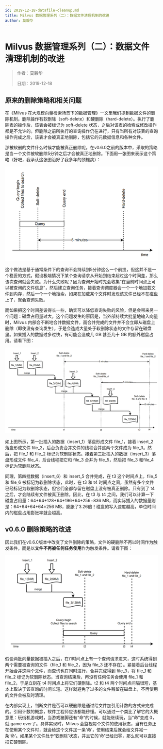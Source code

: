 ```yaml
---
id: 2019-12-18-datafile-cleanup.md
title: Milvus 数据管理系列（二）：数据文件清理机制的改进
author: 莫毅华
---
```


# Milvus 数据管理系列（二）：数据文件清理机制的改进

> 作者：莫毅华
>
> 日期：2019-12-18

## 原来的删除策略和相关问题

在《Milvus 在大规模向量检索场景下的数据管理》一文里我们提到数据文件的删除机制，删除操作有软删除（soft-delete）和硬删除（hard-delete）。执行了删除表的操作后，该表会被标记为 soft-delete 状态，之后对该表的检索或修改操作都是不允许的。但删除之前所执行的查询操作仍在进行，只有当所有对该表的查询操作完成之后，该表才会被真正地删除，包括它的元数据信息和各种文件。

那被软删的文件什么时候才能被真正删除呢，在v0.6.0之前的版本中，采取的策略是当一个文件被软删除5分钟之后才会被真正地删除。下面用一张图来表示这个策略（好吧，我承认这张图治好了我多年的颈椎病）：

![5mins](https://raw.githubusercontent.com/milvus-io/community/master/blog/assets/datafile_clean/5mins.png)

这个做法是基于通常条件下的查询不会持续到5分钟这么一个前提，但这并不是一个稳妥的方式，假设极端情况下某个查询请求从开始到结束超过这个时间差，那么该次查询就会失败。为什么失败呢？因为查询开始时先会收集“在当前时间点上可以被查询的文件信息”，然后建立查询任务，接着查询调度器会一个一个地加载文件到内存，然后一个一个地搜索，如果在加载某个文件时发现该文件已经不在磁盘上了，就会查询失败。

而如果把这个时间差设得长一些，确实可以降低查询失败的风险，但是会带来另一个问题：磁盘占用量过大。这个问题发生的原因是，当外部持续大批量地输入向量时，Milvus 内部会不断地合并数据文件，而合并完成的文件并不会立即从磁盘上删除（即使没有查询发生），于是会造成大量处于软删除状态的文件存留在磁盘里。如果插入的数据过多过快，有可能会造成几 GB 甚至几十 GB 的额外磁盘占用。请看下图：

![result](https://raw.githubusercontent.com/milvus-io/community/master/blog/assets/datafile_clean/5min_result.png)

如上图所示，第一批插入的数据（insert_1）落盘形成文件 file_1，接着 insert_2 落盘形成文件 file_2，后台负责合并文件的线程合并这两个文件成为 file_3。然后，把 file_1 和 file_2 标记为软删除状态。接着第三批插入的数据（insert_3）落盘形成文件 file_4，后台线程把它和 file_3 合并为 file_5，然后把 file_3  和file_4 标记为软删除状态。

同理，第四批数据（insert_6）和 insert_5 合并完成，在 t3 这个时间点上，file_5 和 file_6 被标记为软删除状态，此时，在 t3 和 t4 时间点之间，虽然有多个文件已经标记为软删除状态，但它们全都存留在磁盘上没有被真正删除。只有到了 t4 之后，才会陆续有文件被真正删除。因此，在 t3 与 t4 之间，我们可以计算一下磁盘占用量：64+64+128+64+196+64+256=836 MB，而实际插入的数据量则是：64+64+64+64=256 MB，膨胀了3.26倍！磁盘的写入速度越高，单位时间内的磁盘占用膨胀率就会越高。

## v0.6.0 删除策略的改进

因此我们在v0.6.0版本中改变了文件删除的策略，文件的硬删除不再以时间作为触发条件，而是以**文件不再被任何任务使用**作为触发条件。请看下图：

![newstrategy](https://raw.githubusercontent.com/milvus-io/community/master/blog/assets/datafile_clean/new_strategy.png)

假设两批向量数据被插入之后，在t1时间点上有一个查询请求进来，这时系统得到两个需要被查询的文件（file_1 和 file_2，因为 file_3 还不存在）。紧接着后台线程开始合并这两个文件，而查询也在同时进行，合并完成得到 file_3，将 file_1 和 file_2 标记为软删除状态。当查询结束后，再没有任何任务会使用 file_1 和 file_2，于是立刻在 t4 时间点上将它们硬删除。t2 和 t4 两个时间点间隔很短，基本上取决于该查询的时间长短。这样就避免了过多的文件残留在磁盘上，不再使用的文件会被及时清理。

在内部实现上，判断文件是否可以硬删除是通过给文件加引用计数的方式来完成的。引用计数的概念，软件工程师应该都能秒懂。可以通过一个类比了解它的大概意思：玩街机游戏时，当游戏猪脚还有“命”的时候，就能继续玩，当“命”变成 0，就 game over了。具体实现时，Milvus 会监视每个文件的使用状态，当有任务正在使用某个文件时，就会给这个文件加一条‘命’，使用结束后就会给文件减一条‘命’。如果某个文件处于‘软删除’状态，并且它的‘命’已经归零，那么就可以直接把它硬删除。
